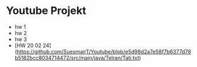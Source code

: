 # Youtube Projekt
- hw 1
- hw 2
- hw 3
- [HW 20 02 24] (https://github.com/SuesmairT/Youtube/blob/e5d98d2a7e58f7b6377d78b5182bcc8034714472/src/main/java/Telran/Tati.txt)